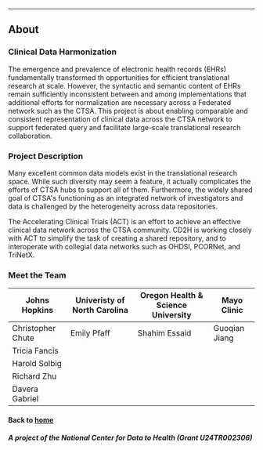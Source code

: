 ---
## About

### Clinical Data Harmonization

The emergence and prevalence of electronic health records (EHRs)  fundamentally transformed th opportunities   for efficient translational research at scale. However, the syntactic and semantic content of EHRs remain sufficiently inconsistent between and among implementations that additional efforts for normalization are necessary across a Federated network such as the CTSA. This project is about enabling comparable and consistent representation of clinical data across the CTSA network to support federated query and facilitate large-scale translational research collaboration. 

### Project Description

Many excellent common data models exist in the translational research space. While such diversity may seem a feature, it actually complicates the efforts of CTSA hubs to support all of them. Furthermore, the widely shared goal of CTSA's functioning as an integrated network of investigators and data is challenged by the heterogeneity across data repositories.

The Accelerating Clinical Trials (ACT) is an effort to achieve an effective clinical data network across the CTSA community.  CD2H is working closely with ACT to simplify the task of creating a shared repository, and to interoperate with collegial data networks such as OHDSI, PCORNet, and TriNetX.

### Meet the Team

| Johns Hopkins| Univeristy of North Carolina | Oregon Health & Science University | Mayo Clinic
| --- | --- | --- | --- |
| Christopher Chute | Emily Pfaff | Shahim Essaid | Guoqian Jiang
| Tricia Fancis |  |      |        |
| Harold Solbig |  |      |        |
| Richard Zhu |  |     |       |
| Davera Gabriel |        |    |     |                                   

#### Back to [home](https://data2health.github.io/data-harmonization/)

##### A project of the National Center for Data to Health (Grant U24TR002306)
